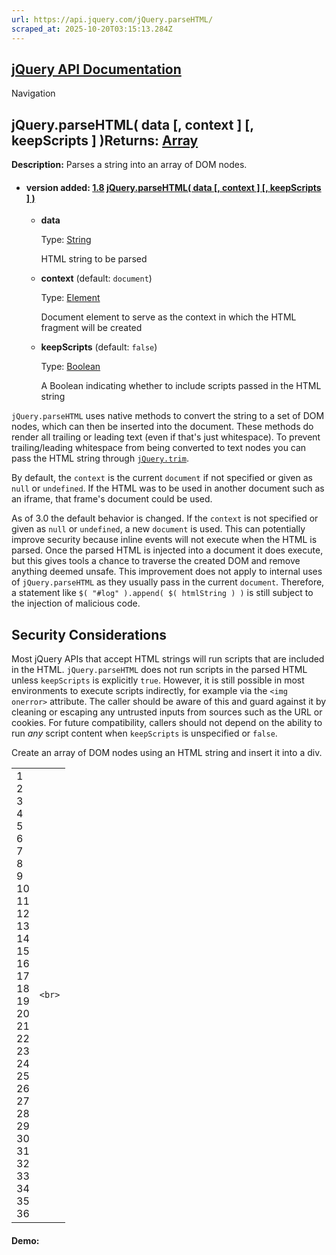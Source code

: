 ```yaml
---
url: https://api.jquery.com/jQuery.parseHTML/
scraped_at: 2025-10-20T03:15:13.284Z
---
```


## [jQuery API Documentation](https://jquery.com/ "jQuery API Documentation")

Navigation

## jQuery.parseHTML( data \[, context \] \[, keepScripts \] )Returns: [Array](http://api.jquery.com/Types/\#Array)

**Description:** Parses a string into an array of DOM nodes.

- #### version added: [1.8](https://api.jquery.com/category/version/1.8/) [jQuery.parseHTML( data \[, context \] \[, keepScripts \] )](https://api.jquery.com/jQuery.parseHTML/\#jQuery-parseHTML-data-context-keepScripts)

  - **data**

    Type: [String](http://api.jquery.com/Types/#String)

    HTML string to be parsed

  - **context** (default: `document`)

    Type: [Element](http://api.jquery.com/Types/#Element)

    Document element to serve as the context in which the HTML fragment will be created

  - **keepScripts** (default: `false`)

    Type: [Boolean](http://api.jquery.com/Types/#Boolean)

    A Boolean indicating whether to include scripts passed in the HTML string

`jQuery.parseHTML` uses native methods to convert the string to a set of DOM nodes, which can then be inserted into the document. These methods do render all trailing or leading text (even if that's just whitespace). To prevent trailing/leading whitespace from being converted to text nodes you can pass the HTML string through [`jQuery.trim`](https://api.jquery.com/jQuery.trim/).

By default, the `context` is the current `document` if not specified or given as `null` or `undefined`. If the HTML was to be used in another document such as an iframe, that frame's document could be used.

As of 3.0 the default behavior is changed. If the `context` is not specified or given as `null` or `undefined`, a new `document` is used. This can potentially improve security because inline events will not execute when the HTML is parsed. Once the parsed HTML is injected into a document it does execute, but this gives tools a chance to traverse the created DOM and remove anything deemed unsafe. This improvement does not apply to internal uses of `jQuery.parseHTML` as they usually pass in the current `document`. Therefore, a statement like `$( "#log" ).append( $( htmlString ) )` is still subject to the injection of malicious code.

## Security Considerations

Most jQuery APIs that accept HTML strings will run scripts that are included in the HTML. `jQuery.parseHTML` does not run scripts in the parsed HTML unless `keepScripts` is explicitly `true`. However, it is still possible in most environments to execute scripts indirectly, for example via the `<img onerror>` attribute. The caller should be aware of this and guard against it by cleaning or escaping any untrusted inputs from sources such as the URL or cookies. For future compatibility, callers should not depend on the ability to run _any_ script content when `keepScripts` is unspecified or `false`.

Create an array of DOM nodes using an HTML string and insert it into a div.

|     |     |
| --- | --- |
| 1<br>2<br>3<br>4<br>5<br>6<br>7<br>8<br>9<br>10<br>11<br>12<br>13<br>14<br>15<br>16<br>17<br>18<br>19<br>20<br>21<br>22<br>23<br>24<br>25<br>26<br>27<br>28<br>29<br>30<br>31<br>32<br>33<br>34<br>35<br>36 | ```<br>``` |

#### Demo: